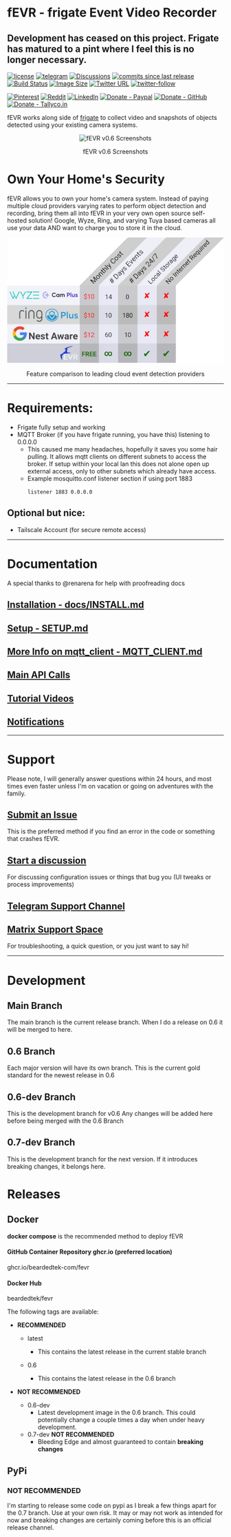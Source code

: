 # fEVR - frigate Event Video Recorder

## Development has ceased on this project.  Frigate has matured to a pint where I feel this is no longer necessary.

[![license](https://img.shields.io/github/license/beardedtek-com/fevr)](https://github.com/BeardedTek-com/fevr/blob/0.1.0/LICENSE)
[![telegram](https://img.shields.io/badge/Support-Telegram-blue)](https://t.me/BeardedTekfEVR)
[![Discussions](https://img.shields.io/github/discussions/beardedtek-com/fevr)](https://github.com/BeardedTek-com/fEVR/discussions)
[![commits since last release](https://img.shields.io/github/commits-since/beardedtek-com/fevr/latest?include_prereleases)](https://github.com/BeardedTek-com/fEVR/releases)
[![Build Status](https://drone.beardedtek.com/api/badges/BeardedTek-com/fEVR/status.svg)](https://drone.beardedtek.com/BeardedTek-com/fEVR)
[![Image Size](https://img.shields.io/docker/image-size/beardedtek/fevr)](https://hub.docker.com/r/beardedtek/fevr)
[![Twitter URL](https://img.shields.io/twitter/url?style=social&url=https%3A%2F%2Fgithub.com%2Fbeardedtek-com%2Ffevr)](https://twitter.com/intent/tweet?url=https%3A%2F%2Ffevr.video&text=AI%20Object%20Detection%20with%20fEVR%20-%20frigate%20Event%20Video%20Recorder)
[![twitter-follow](https://img.shields.io/twitter/follow/beardedtek?style=social)](https://twitter.com/intent/user?screen_name=beardedtek)

[![Pinterest](https://img.shields.io/badge/Share-Pin%20It!-e60023)](http://pinterest.com/pin/create/button/?url=http%3A%2F%2Ffevr.video&media=&description=AI%20Object%20Detection%20with%20fEVR%20-%20frigate%20Event%20Video%20Recorder)
[![Reddit](https://img.shields.io/badge/Share-Reddit-orange)](https://reddit.com/submit?url=https://fevr.video&title=AI%20Object%20Detection%20with%20fEVR%20-%20frigate%20Event%20Video%20Recorder)
[![LinkedIn](https://img.shields.io/badge/Share-LinkedIn-blue)](http://www.linkedin.com/shareArticle?mini=true&url=http%3A%2F%2Ffevr.video&title=AI%20Object%20Detection%20with%20fEVR%20-%20frigate%20Event%20Video%20Recorder)
[![Donate - Paypal](https://img.shields.io/badge/Donate-Paypal-0070e0)](https://www.paypal.com/donate/?hosted_button_id=ZAHLQF24WAKES)
[![Donate - GitHub](https://img.shields.io/badge/Donate-GitHub%20Sponsors-blue)](https://github.com/sponsors/BeardedTek-com)
[![Donate - Tallyco.in](https://img.shields.io/badge/Donate-Tallyco.in-fdc948)](https://tallyco.in/s/waqwip/)

fEVR works along side of [frigate](https://frigate.video) to collect video and snapshots of objects detected using your existing camera systems.
<p align="center">
<img alt="fEVR v0.6 Screenshots" src="https://user-images.githubusercontent.com/93575915/165704583-fec8e202-88b8-4ca2-9ff2-345c04da3722.png">
</p>
<p align="center">
fEVR v0.6 Screenshots
</p>

# Own Your Home's Security

fEVR allows you to own your home's camera system.  Instead of paying multiple cloud providers varying rates to perform object detection and recording, bring them all into fEVR in your very own open source self-hosted solution!  Google, Wyze, Ring, and varying Tuya based cameras all use your data AND want to charge you to store it in the cloud.
<p align="center">
<img alt="Feature comparison to leading cloud event detection providers" src="docs/images/features.webp">
</p>
<p align="center">
Feature comparison to leading cloud event detection providers
</p>

---

# Requirements:
- Frigate fully setup and working
- MQTT Broker (if you have frigate running, you have this) listening to 0.0.0.0
  - This caused me many headaches, hopefully it saves you some hair pulling.
    It allows mqtt clients on different subnets to access the broker.
    If setup within your local lan this does not alone open up external access, only to other subnets which already have access.
  - Example mosquitto.conf listener section if using port 1883
    ```
    listener 1883 0.0.0.0
    ```

## Optional but nice:
- Tailscale Account (for secure remote access)

---

# Documentation
A special thanks to @renarena for help with proofreading docs

## [Installation - docs/INSTALL.md](docs/INSTALL.md)
## [Setup - SETUP.md](docs/SETUP.md)
## [More Info on mqtt_client - MQTT_CLIENT.md](docs/MQTT_CLIENT.md)

## [Main API Calls](docs/API.md)

## [Tutorial Videos](https://beardedtek.net/c/tutorials/videos)

## [Notifications](docs/NOTIFICATIONS.md)

---

# Support
Please note, I will generally answer questions within 24 hours, and most times even faster unless I'm on vacation or going on adventures with the family.

## [Submit an Issue](https://github.com/BeardedTek-com/fEVR/issues)
This is the preferred method if you find an error in the code or something that crashes fEVR.
  
## [Start a discussion](https://github.com/BeardedTek-com/fEVR/discussions)
For discussing configuration issues or things that bug you (UI tweaks or process improvements)
  
## [Telegram Support Channel](https://t.me/BeardedTekfEVR)
## [Matrix Support Space](https://matrix.to/#/#fevrsupport:matrix.org)
For troubleshooting, a quick question, or you just want to say hi!


---
# Development
## Main Branch
The main branch is the current release branch.  When I do a release on 0.6 it will be merged to here.

## 0.6 Branch
Each major version will have its own branch.  This is the current gold standard for the newest release in 0.6

## 0.6-dev Branch
This is the development branch for v0.6  Any changes will be added here before being merged with the 0.6 Branch

## 0.7-dev Branch
This is the development branch for the next version.  If it introduces breaking changes, it belongs here.

# Releases
## Docker
**docker compose** is the recommended method to deploy fEVR

#### GitHub Container Repository ghcr.io (preferred location)
ghcr.io/beardedtek-com/fevr
#### Docker Hub
beardedtek/fevr

The following tags are available:
- **RECOMMENDED**
  - latest
    - This contains the latest release in the current stable branch

  - 0.6
    - This contains the latest release in the 0.6 branch

- **NOT RECOMMENDED**
  - 0.6-dev 
    - Latest development image in the 0.6 branch.  This could potentially change a couple times a day when under heavy development.
  - 0.7-dev **NOT RECOMMENDED**
    - Bleeding Edge and almost guaranteed to contain **breaking changes**

## PyPi
### **NOT RECOMMENDED**
I'm starting to release some code on pypi as I break a few things apart for the 0.7 branch.  Use at your own risk.  It may or may not work as intended for now and breaking changes are certainly coming before this is an official release channel.
